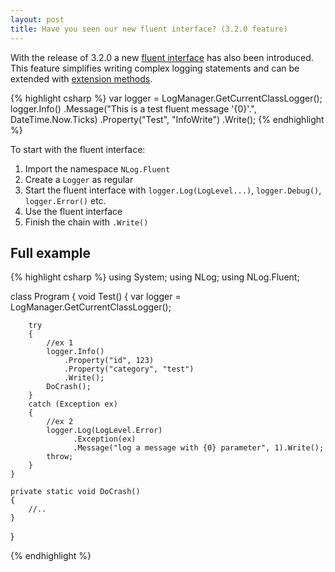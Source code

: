 ```yaml
---
layout: post
title: Have you seen our new fluent interface? (3.2.0 feature)
---
```


With the release of 3.2.0 a new [fluent interface](https://en.wikipedia.org/wiki/Fluent_interface) has also been  introduced. 
This feature simplifies writing complex logging statements and can be extended with [extension methods](http://msdn.microsoft.com/en-us//library/bb383977.aspx).

{% highlight csharp %}
var logger = LogManager.GetCurrentClassLogger();
logger.Info()
    .Message("This is a test fluent message '{0}'.", DateTime.Now.Ticks)
    .Property("Test", "InfoWrite")
    .Write();
{% endhighlight %}

To start with the fluent interface:

1. Import the namespace `NLog.Fluent`
2. Create a `Logger` as regular
3. Start the fluent interface with `logger.Log(LogLevel...)`, `logger.Debug()`, `logger.Error()` etc.
4. Use the fluent interface
5. Finish the chain with `.Write()`

Full example
---

{% highlight csharp %}
using System;
using NLog;
using NLog.Fluent;

class Program
{
    void Test()
    {
        var logger = LogManager.GetCurrentClassLogger();

        try
        {
            //ex 1
            logger.Info()
                .Property("id", 123)
                .Property("category", "test")
                .Write();
            DoCrash();
        }
        catch (Exception ex)
        {
            //ex 2
            logger.Log(LogLevel.Error)
                  .Exception(ex)
                  .Message("log a message with {0} parameter", 1).Write();
            throw;
        }
    }

    private static void DoCrash()
    {
        //..
    }
}

{% endhighlight %}

